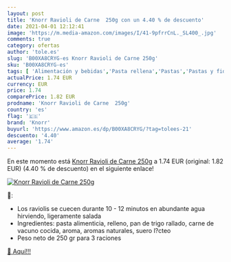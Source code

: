 ```yaml
---
layout: post
title: 'Knorr Ravioli de Carne  250g con un 4.40 % de descuento'
date: 2021-04-01 12:12:41
image: 'https://m.media-amazon.com/images/I/41-9pfrrCnL._SL400_.jpg'
comments: true
category: ofertas
author: 'tole.es'
slug: 'B00XA8CRYG-es Knorr Ravioli de Carne 250g'
sku: 'B00XA8CRYG-es'
tags: [ 'Alimentación y bebidas','Pasta rellena','Pastas','Pastas y fideos','knorr','ravioli', ]
actualPrice: 1.74 EUR
currency: EUR
price: 1.74
comparePrice: 1.82 EUR
prodname: 'Knorr Ravioli de Carne  250g'
country: 'es'
flag: '🇪🇸'
brand: 'Knorr'
buyurl: 'https://www.amazon.es/dp/B00XA8CRYG/?tag=tolees-21'
descuento: '4.40'
average: '1.74'
---
```


En este momento está [Knorr Ravioli de Carne  250g](https://www.amazon.es/dp/B00XA8CRYG/?tag=tolees-21) a 1.74 EUR (original: 1.82 EUR) (4.40 %  de descuento) en el siguiente enlace!

[![Knorr Ravioli de Carne  250g](https://m.media-amazon.com/images/I/41-9pfrrCnL._SL400_.jpg)](https://www.amazon.es/dp/B00XA8CRYG/?tag=tolees-21)

🔎:

- Los raviolis se cuecen durante 10 - 12 minutos en abundante agua hirviendo, ligeramente salada
- Ingredientes: pasta alimenticia, relleno, pan de trigo rallado, carne de vacuno cocida, aroma, aromas naturales, suero l?cteo
- Peso neto de 250 gr para 3 raciones

[🛒 Aquí!!!](https://www.amazon.es/dp/B00XA8CRYG/?tag=tolees-21)
